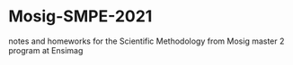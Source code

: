 # Mosig-SMPE-2021
notes and homeworks for the Scientific Methodology from Mosig master 2 program at Ensimag
